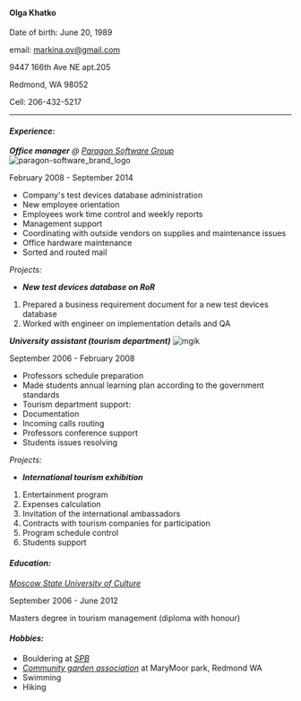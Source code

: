#### **Olga Khatko**


Date of birth: June 20, 1989

email: markina.ov@gmail.com

9447 166th Ave NE apt.205

Redmond, WA 98052

Cell: 206-432-5217
*  **

#### **_Experience:_**

_**Office manager** @ [Paragon Software Group](https://www.paragon-software.com/)_   ![paragon-software_brand_logo](https://cloud.githubusercontent.com/assets/21184960/18255882/219affe4-7363-11e6-8647-df6bad45257f.jpg)

February 2008 - September 2014

*  Company's test devices database administration
*  New employee orientation
*  Employees work time control and weekly reports
*  Management support
*  Coordinating with outside vendors on supplies and maintenance issues
*  Office hardware maintenance
*  Sorted and routed mail

_Projects:_

*  **_New test devices database on RoR_**

1.  Prepared a business requirement document for a new test devices database
2.  Worked with engineer on implementation details and QA 

**_University assistant (tourism department)_** ![mgik](https://cloud.githubusercontent.com/assets/21184960/18256108/c0c10666-7365-11e6-97e8-3d8d07674327.png)

September 2006 - February 2008

*  Professors schedule preparation
*  Made students annual learning plan according to the government standards
*  Tourism department support:
*  Documentation
*  Incoming calls routing
*  Professors conference support
*  Students issues resolving

_Projects:_

*  **_International tourism exhibition_**

1. Entertainment program
2. Expenses calculation
3. Invitation of the international ambassadors
4. Contracts with tourism companies for participation 
5. Program schedule control
6. Students support



#### **_Education:_**
[_Moscow State University of Culture_](http://mgik.org/en/353-msic-en/homepage-en)

September 2006 - June 2012

Masters degree in tourism management (diploma with honour)

#### **_Hobbies:_**
*  Bouldering at [_SPB_](http://seattleboulderingproject.com/)
*  [_Community garden association_](http://marymoorgarden.org/) at MaryMoor park, Redmond WA
*  Swimming
*  Hiking



